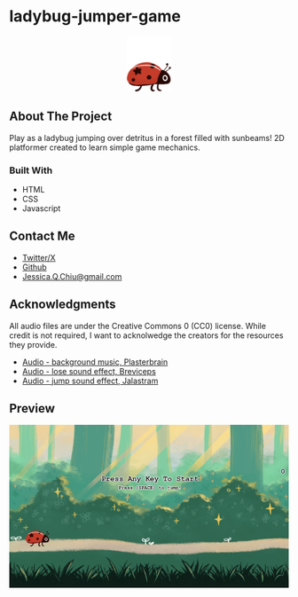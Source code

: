 # ladybug-jumper-game

<div align="center">
  <a href="https://github.com/JessicaQChiu/ladybug-jumper-game">
    <img src="https://raw.githubusercontent.com/JessicaQChiu/ladybug-jumper-game/main/imgs/ladybug.png" alt="Art of a ladybug" width="80" height="100">
  </a>
</div>

## About The Project

Play as a ladybug jumping over detritus in a forest filled with sunbeams! 2D platformer created to learn simple game mechanics.

### Built With
* HTML
* CSS
* Javascript

## Contact Me

* [Twitter/X](https://twitter.com/jessicaqchiu)
* [Github](https://github.com/JessicaQChiu)
* Jessica.Q.Chiu@gmail.com

## Acknowledgments

All audio files are under the Creative Commons 0 (CC0) license. While credit is not required, I want to acknolwedge the creators for the resources they provide. 

* [Audio - background music, Plasterbrain](https://freesound.org/s/464914/)
* [Audio - lose sound effect, Breviceps](https://freesound.org/s/450616/)
* [Audio - jump sound effect, Jalastram](https://freesound.org/s/386614/)


## Preview

<div align="center">
  <a href="https://github.com/JessicaQChiu/ladybug-jumper-game">
      <img src="https://raw.githubusercontent.com/JessicaQChiu/ladybug-jumper-game/main/imgs/ladybug-game-preview.png" alt="Screenshot preview of the ladybug jumper game" width="750">
  </a>
</div>
